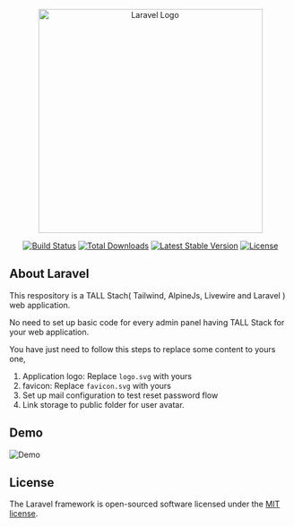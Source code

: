 <p align="center"><a href="https://laravel.com" target="_blank"><img src="https://raw.githubusercontent.com/laravel/art/master/logo-lockup/5%20SVG/2%20CMYK/1%20Full%20Color/laravel-logolockup-cmyk-red.svg" width="400" alt="Laravel Logo"></a></p>

<p align="center">
<a href="https://github.com/laravel/framework/actions"><img src="https://github.com/laravel/framework/workflows/tests/badge.svg" alt="Build Status"></a>
<a href="https://packagist.org/packages/laravel/framework"><img src="https://img.shields.io/packagist/dt/laravel/framework" alt="Total Downloads"></a>
<a href="https://packagist.org/packages/laravel/framework"><img src="https://img.shields.io/packagist/v/laravel/framework" alt="Latest Stable Version"></a>
<a href="https://packagist.org/packages/laravel/framework"><img src="https://img.shields.io/packagist/l/laravel/framework" alt="License"></a>
</p>

## About Laravel

This respository is a  TALL Stach( Tailwind, AlpineJs, Livewire and Laravel ) web application.

No need to set up basic code for every admin panel having TALL Stack for your web application.

You have just need to follow this steps to replace some content to yours one,
1. Application logo: Replace `logo.svg` with yours
2. favicon: Replace `favicon.svg` with yours
3. Set up mail configuration to test reset password flow
4. Link storage to public folder for user avatar.

## Demo
![Demo](./public/sample.gif)


## License

The Laravel framework is open-sourced software licensed under the [MIT license](https://opensource.org/licenses/MIT).
